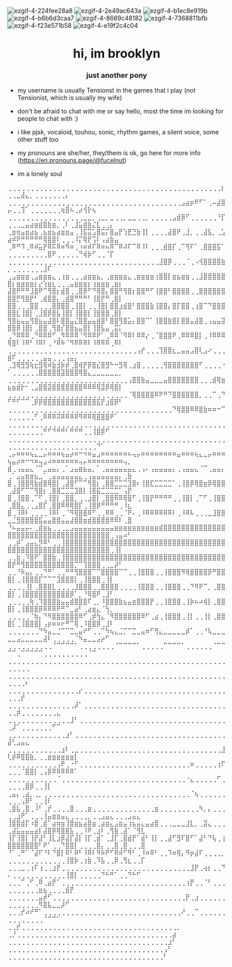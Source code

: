 ![ezgif-4-224fee28a8](https://github.com/Maplleshade/Maplleshade/assets/170375864/3c5079df-3588-40b6-afe5-b77d9d4f4c89) ![ezgif-4-2e49ac643a](https://github.com/Maplleshade/Maplleshade/assets/170375864/c1fc8925-025a-46e2-9b79-50f93bed404e) ![ezgif-4-b1ec8e919b](https://github.com/Maplleshade/Maplleshade/assets/170375864/4a0bcb7e-69b6-46d7-b88c-ba43ce3105ee) ![ezgif-4-b6b6d3caa7](https://github.com/Maplleshade/Maplleshade/assets/170375864/92269fce-1d8f-46c0-8f3c-5dee1e257473) ![ezgif-4-8669c48182](https://github.com/Maplleshade/Maplleshade/assets/170375864/ba8bfd66-e1bd-4120-8049-5d35f4c5be3b) ![ezgif-4-7368811bfb](https://github.com/Maplleshade/Maplleshade/assets/170375864/dfed400f-370b-4354-8f16-6e05710000f3) ![ezgif-4-f23e571b58](https://github.com/Maplleshade/Maplleshade/assets/170375864/ac30167d-3105-4c58-b058-0d50f33550ff) ![ezgif-4-e19f2c4c04](https://github.com/Maplleshade/Maplleshade/assets/170375864/d89e737f-8121-495b-84f8-d7e7ddb056bf)









<h1 align="center">hi, im brooklyn</h1>
<h3 align="center">just another pony</h3>

- my username is usually Tensionst in the games that i play (not Tensionist, which is usually my wife) 

- don't be afraid to chat with me or say hello, most the time im looking for people to chat with :) 

- i like pjsk, vocaloid, touhou, sonic, rhythm games, a silent voice, some other stuff too

- my pronouns are she/her, they/them is ok, go here for more info (https://en.pronouns.page/@fucelnut)

- im a lonely soul 


⢀⢀⢀⢀⢀⢀⢀⢀⢀⢀⢀⢀⢀⢀⢀⢀⢀⢀⢀⢀⢀⢀⢀⢀⢀⢀⢀⢀⢀⢀⢀⢀⢀⢀⢀⢀⢀⢀⢀⢀⢀⢀⢀⢀⢀⢀⢀⢀⡆⢀⢀⣀⣼⣄⡀⢀⢀⢀⢀⢀⢀⢀⡄
⢀⢀⢀⢀⢀⢀⢀⢀⢀⢀⢀⢀⢀⢀⢀⢀⢀⢀⢀⢀⢀⢀⢀⢀⢀⢀⢀⢀⢀⢀⢀⢀⢀⢀⢀⢀⢀⢀⢀⣠⣴⡶⠟⠋⠁⢀⠤⣼⣿⡤⢀⢀⢹⠁⢀⢀⢀⢀⢀⢀⢀⢶⣿⠦⢀⡴⢺⡗⢦
⢀⢀⢀⢀⢀⢀⢀⢀⢀⢀⢀⢀⢀⢀⢀⢀⢀⣀⣀⡀⢀⣀⡀⣀⢀⢀⡀⣀⣀⢀⢀⡀⢀⢀⢀⢀⢀⣠⣾⡿⠋⢀⢀⢀⢀⢀⢀⠘⡏⢀⢀⢀⣀⣤⣴⣶⣾⣿⣷⣶⡀⢀⠇⢀⣸⣥⣾⣷⣌⣇⢀⢀⡄
⢀⣶⢶⣤⣶⣴⣦⢀⣦⣶⣦⣴⣶⣶⣤⢀⢸⣯⣭⣡⣿⣭⡍⣿⣤⡟⢱⣟⣙⣷⢸⡇⢀⢀⢀⢀⣼⣿⠟⢀⣸⡀⢀⢀⣼⣧⡀⢀⣡⣴⠾⠟⠛⠛⠛⠛⠛⢿⣿⣿⠇⢀⢀⢀⠸⡍⢿⡟⢩⠇⢠⣴⣷⣤
⢀⠿⠛⠹⢀⠿⠾⣥⡟⠿⠯⠿⠶⠻⠶⢀⠰⠶⠾⠏⠿⠶⠦⠿⠉⠿⠼⠏⠉⠿⠸⠇⢀⢀⢀⣾⣿⡏⢀⠉⢻⠏⠁⢀⣿⣿⣿⣯⠁⢀⢀⢀⢀⢀⢀⢀⢀⢀⣿⠟⢀⢀⢀⢀⢀⠙⢾⡷⠋⢀⢀⠈⡏
⢀⢀⢀⢀⢀⢀⢀⢀⢀⢀⢀⢀⢀⢀⢀⢀⢀⢀⢀⢀⢀⢀⢀⢀⢀⢀⢀⢀⢀⢀⢀⢀⢀⢀⣸⣿⡿⢀⢀⢀⠈⢀⠠⢺⣿⣿⣿⣿⣷⡀⢀⢀⢀⢀⢀⢀⢀⣸⠏
⢀⣠⣶⣶⣶⢀⣠⣶⣶⣶⣄⢀⢰⣶⢀⢀⢀⣴⣶⣶⣦⡀⢀⣶⣶⣶⣶⣄⢀⣶⣶⣶⣶⢰⣿⣿⡇⣶⣦⣶⣶⢀⢀⣸⣿⣿⣿⣿⣿⣿⡆⣶⣶⣶⣶⡆⡔⢱⣶⣆⢀⢀⢀⣤⣶⣶⣶⡆⢰⣶⣶⣶⢀⣶⡆
⣼⣿⠟⠛⠛⣸⣿⠟⠉⢻⣿⡆⣾⣿⢀⢀⣿⡿⠋⠙⢿⣿⡄⣿⣿⠛⢻⣿⡆⣿⣿⠛⠋⢸⣿⣿⠃⣿⣿⣿⣿⢀⢀⣿⣿⣿⣿⣿⣿⣿⣿⡛⢻⣿⡟⠃⢀⣾⣿⣿⡄⢀⣾⣿⠛⠛⠛⠃⢸⣿⡟⠛⢀⣿⡇
⣿⣿⢀⢀⢀⣿⣿⢀⢀⢀⣿⣿⣿⣿⢀⢸⣿⡇⢀⢀⢸⣿⡇⣿⣿⣰⣾⣿⠃⣿⣿⣿⣷⢸⣿⣿⡄⣿⡏⣿⣿⢀⢰⣿⠉⠙⣿⣿⣿⣿⣿⣇⢸⣿⡇⢀⣸⣿⡿⣿⣧⢸⣿⡇⢸⣿⣿⡇⢸⣿⣿⣿⢀⣿⡇
⢻⣿⣦⣤⣤⢻⣿⣦⣤⣼⣿⠇⣿⣿⣤⣌⣿⣿⣤⣤⣾⣿⠃⣿⣿⢻⣿⣥⡄⣿⣿⠉⠁⢸⣿⣿⣷⣿⡇⣿⣿⣤⣼⣿⢀⢠⣤⣤⣽⣿⣿⡿⢸⣿⡇⢀⣿⣿⢀⢻⣿⡎⣿⣿⣦⣤⣿⡇⢸⣿⣧⣤⢀⣭⡅
⢀⠙⠿⠿⠿⢀⠙⠿⠿⠿⠋⢀⠻⠿⠿⠿⠈⠻⠿⠿⠟⠁⢀⠿⠿⠈⠻⠿⠇⠿⠿⡔⢀⠈⣿⣿⣿⠟⢀⠿⠿⠿⣿⡇⢀⠸⠿⠿⠿⢿⣿⠇⠸⠿⠃⠸⠿⠇⢀⠘⠿⠷⠈⠻⠿⠿⠿⠇⠸⠿⠿⠿⢀⠿⠇
⢀⢀⢀⢀⢀⢀⢀⢀⢀⢀⢀⢀⢀⢀⢀⢀⢀⢀⢀⢀⢀⢀⢀⢀⢀⢀⢀⢀⢀⢠⡞⢀⢀⢀⢹⣿⣿⣆⣀⣤⣤⣠⣿⢇⣠⠔⢀⢀⢀⣾⠏⢀⢀⢀⢀⢀⢀⣤⣤⢀⢀⢀⢠⣤⡄
⢀⣹⢿⣻⣻⢷⣖⣻⢿⠾⣷⣺⡷⡾⢀⣿⢾⡟⡿⣿⣎⣿⣻⠓⠒⣻⢿⢀⣰⣿⢀⢀⢀⢀⢀⢻⣿⣿⣿⣿⣿⣿⣿⠋⢀⢀⢀⢀⠐⠁⢀⢀⢀⢀⢀⢀⣿⣿⣿⣿⣿⣽⣿⣿⣿⢿⣿⣄⣀⣀⣀⣀⣀⣀⡀
⢀⢀⢀⢀⢀⢀⢀⢀⢀⢀⢀⢀⢀⢀⢀⢀⢀⢀⢀⢀⢀⢀⢀⢀⢀⢀⢀⢠⣿⣿⣷⣤⣀⣀⣀⣤⣿⣿⣿⣿⣿⣿⣿⢀⢀⢀⣾⢿⣶⣦⣶⣾⡗⠂⢀⣠⣿⣿⣽⣿⣿⣿⣿⣿⣿⣿⠿⠿⠿⢿⣽⡿⢿⣿⡇
⢀⢀⢀⢀⢀⢀⢀⢀⢀⢀⢀⢀⢀⢀⢀⢀⢀⢀⢀⢀⢀⢀⢀⢀⢀⢀⢀⠈⢿⣿⣿⣿⣿⠿⠟⠛⠙⣿⣿⣿⣿⣿⣿⡀⢀⢀⠉⢀⠙⠋⠛⠋⠉⠉⢀⡿⡿⣿⣿⣿⣿⣿⣿⣿⣿⣿⣿⣿⣿⣯⡟⣰⣿⡿⠃
⢀⢀⢀⢀⢀⢀⢀⢀⢀⢀⢀⢀⢀⢀⢀⢀⢀⢀⢀⢀⢀⢀⢀⢀⢀⢀⢀⢀⢀⢀⢀⢀⢀⢀⢀⢀⢀⠙⢿⣿⣿⠿⠿⣿⣷⠶⠶⠒⠉⢀⢀⢀⢀⢀⢀⠋⢀⠿⠿⠿⠽⠿⠿⠿⠿⠻⠿⠿⢿⣿⣿⣿⠟⠁
⢀⢀⢀⢀⢀⢀⢀⢀⢀⢀⢀⢀⢀⢀⢀⢀⢀⢀⢀⢀⢀⢀⢀⢀⢀⢀⢀⢀⢀⢀⢀⢀⢀⢀⢀⢀⢀⢀⢀⢀⢀⢀⢀⢀⢀⢀⢀⢀⢀⢀⢀⢀⢀⢀⢀⢀⢀⠛⠋⠙⠛⠛⠃⠛⠛⠛⢀⢀⢸⣿⡿⠋
⢀⢀⢀⢀⢀⢀⢀⢀⢀⢀⢀⢀⢀⢀⢀⢀⢀⢀⢀⢀⢀⢀⢀⢀⢀⢀⢀⢀⢀⢀⢀⢀⢀⢀⢀⢀⢀⢀⢀⢀⢀⢀⢀⢀⢀⢀⢀⢀⢀⢀⢀⢀⢀⢀⢀⢀⢀⢀⢀⢀⢀⢀⢀⢀⢀⢀⢀⢀⢀⠙⠁
⢀⡤⠶⠶⠶⢦⣄⣀⡤⠶⠶⠶⢦⣤⡴⠶⠒⠲⠶⣤⣠⠶⠶⠶⠶⠶⠶⠦⢤⡤⠶⠶⠶⠶⠶⠶⠶⠶⣤⠶⠶⠶⢦⣄⣀⡤⠶⠶⠶⢦⣤⡴⠶⠒⠲⠶⢤⣠⠴⠶⠶⠶⠶⠶⠶⢤⡤⠶⠶⠶⠶⠶⠶⠶⠶⢤⡀
⣾⢀⢠⣤⣤⣄⠈⠉⣀⣤⣤⡄⢀⠁⣠⣤⣶⣦⣤⡀⠁⢀⣤⣤⣤⣤⣤⣤⣄⢀⢠⠄⢠⣤⣤⣤⣤⡄⢀⢠⣤⣤⣄⠈⠉⢀⣤⣤⡄⢀⠁⣠⣤⣶⣶⣦⣀⠁⢀⣤⣤⣤⣤⣤⣤⣄⢀⢠⣤⣤⣤⣤⣤⣤⡄⢀⣷
⣿⢀⢸⣿⣿⢿⣷⣾⣿⢿⣿⡇⢀⣼⣿⠋⠉⠉⢻⣿⡆⢀⣿⣿⣉⣉⣉⣹⣿⠆⢸⣿⣏⣉⣉⣉⣉⠁⢀⢸⣿⡿⢿⣿⣶⡿⢿⣿⣿⢀⣼⣿⠋⠉⠉⢻⣿⡆⢀⣿⣿⣉⣉⣉⣹⣿⡇⢸⣿⣯⣉⣉⣉⣉⠁⢠⡟
⣿⢀⢸⣿⣿⢀⠉⠋⢀⢸⣿⡇⢀⣿⣿⡀⢀⢀⣰⣿⡇⢀⣿⣿⠿⠿⢿⣿⠋⢀⢸⣿⡟⠛⠛⠛⠛⢀⢀⢸⣿⡇⢀⠉⠋⢀⢸⣿⣿⢀⣿⣿⣄⢀⢀⣠⣿⡏⢀⣿⣿⠿⠿⢿⣿⡏⢀⢸⣿⡿⠛⠛⠛⠛⢀⠸⣆
⣿⢀⠸⠿⠇⢀⢀⢀⢀⠸⠿⠇⢀⠈⠻⢿⣿⣿⠿⠋⢀⢀⠿⠿⢀⢀⠈⠟⠄⢀⠸⠿⠿⠿⠿⠿⠿⠇⢀⠸⠿⠧⢀⢀⢀⣀⣸⣿⣿⣀⣈⣻⣿⣿⣿⣿⣯⣤⣤⣿⣿⣤⣤⣼⣿⣿⣶⣾⣿⣿⣿⣿⠿⠿⠇⢀⣿
⠘⠦⣤⣤⡤⠄⢀⣾⣶⣦⢀⢀⢀⣀⣠⣤⣤⣤⣤⣤⣤⣤⣤⣤⣶⣶⣶⣶⣶⣶⣶⣶⣶⣶⣾⣿⣿⣿⣿⣿⣿⣿⣿⣿⣿⣿⣿⣿⣿⣿⣿⣿⣿⣿⣿⣿⣿⣿⣿⣿⣿⣿⣿⣿⣿⣿⣿⣿⣿⣿⣿⣿⢀⢠⣤⠴⠃
⢀⢀⡾⠁⣠⣤⣄⡻⠿⠃⢀⢀⢸⣿⣿⣿⣿⣿⣿⣿⣿⣿⣿⣿⣿⣿⣿⣿⣿⣿⣿⣿⣿⣿⣿⣿⣿⣿⣿⣿⣿⣿⣿⣿⣿⣿⣿⣿⣿⣿⣿⣿⣿⣿⣿⣿⣿⣿⣿⣿⣿⣿⣿⣿⣿⣿⣿⣿⣿⣿⣿⣿⢀⢸⡇
⢀⢀⣷⢀⠹⣿⠟⠁⣿⣿⣷⢀⢸⣿⣿⣿⣿⣿⣿⣿⣿⣿⣿⣿⣿⣿⣿⣿⣿⣿⣿⣿⣿⣿⣿⣿⣿⣿⣿⣿⣿⣿⣿⣿⣿⣿⣿⣿⣿⣿⡟⠛⢻⣿⣿⣿⣿⣿⣿⣿⣿⣿⣿⣿⡉⠉⢹⣿⣿⣿⢀⢀⣀⡼⠃
⢀⢀⠘⠷⣤⡄⢀⢀⠙⠛⠁⢀⢀⠛⠛⢻⣿⣿⣿⠉⠉⣿⣿⣿⣿⠉⠉⢀⢀⢸⣿⣿⣿⢀⢀⢸⣿⣿⣿⠻⢿⣿⣿⣿⣿⡿⠛⣿⣿⣿⡇⢀⢸⣿⣿⣿⡏⠉⠉⠉⣹⣿⣿⣿⡇⢀⢸⣿⣿⣿⢀⢸⡇
⢀⢀⢀⢀⢸⡇⢀⣿⣿⣿⣇⢀⢀⢀⢀⣸⣿⣿⣿⢀⢀⣿⣿⣿⣿⢀⢀⢀⢀⢸⣿⣿⣿⢀⢀⢸⣿⣿⣿⢀⢀⠙⠻⠟⠉⡀⢀⣿⣿⣿⡇⢀⢸⣿⣿⣿⣿⣿⣿⣿⣿⣿⣿⡿⠁⡀⠘⢿⣿⠟⢀⣸⠃
⢀⢀⢀⢀⢀⢷⢀⠹⣿⣿⣿⣷⣤⣤⣾⣿⣿⣿⠏⢀⡀⠸⣿⣿⣿⣷⣦⣤⣶⣿⣿⣿⡟⢀⢀⢸⣿⣿⣿⢀⢸⡷⠦⠴⢾⡇⢀⣿⣿⣿⡇⢀⢸⣿⣿⣿⡿⠿⠿⠿⠟⠛⠉⣀⣴⠃⢀⣴⣶⣄⠈⢳⡀
⢀⢀⢀⢀⢀⠈⢷⡄⠙⠻⣿⣿⣿⣿⣿⣿⠿⠋⢀⡾⢳⣄⠈⠻⣿⣿⣿⣿⣿⣿⠿⠋⢀⣴⢀⢸⣿⣿⣿⢀⢸⡇⢀⢀⢸⡇⢀⣿⣿⣿⡇⢀⢸⣿⣿⣿⡇⢠⡶⠶⠶⠖⠛⠉⢿⢀⠸⣿⣿⡿⢀⣸⠇
⢀⢀⢀⢀⢀⢀⢀⠙⠳⣤⣀⣈⠉⠉⣉⣀⣤⠞⠋⢀⢀⠉⠳⢦⣄⣈⡉⠉⣉⣀⣤⠶⠋⢻⣄⣀⣀⣀⣀⣀⡾⠁⢀⢀⠘⢧⣀⣀⣀⣀⣀⣠⣀⣀⣀⣀⣀⣼⠇⢀⢀⢀⢀⢀⠈⠳⣤⣀⣀⣠⡴⠋
⢀⢀⢀⢀⢀⢀⢀⢀⢀⢀⠈⠉⠉⠉⠉⠁⢀⢀⢀⢀⢀⢀⢀⢀⠈⠉⠉⠉⠉⠁⢀⢀⢀⢀⢀⠉⠉⠉⠉⠁⢀⢀⢀⢀⢀⢀⠈⠉⠉⠉⠉⢀⠉⠉⠉⠉⠉⢀⢀⢀⢀⢀⢀⢀⢀⢀⢀⠈⠉
⢀⢀⢀⢀⢀⢀⢀⢀⢀⢀⢀⢀⢀⢀⢀⢀⢀⢀⢀⢀⢀⢀⢀⢀⢀⢀⢀⢀⢀⢀⢀⢀⢀⢀⢀⢀⢀⢀⢀⢀⢀⢀⢀⢀⢀⢀⢀⢀⢀⢀⢀⢀⢀⢀
⢀⢀⢀⢀⢀⢀⢀⢀⢀⢀⢀⢀⢀⢀⢀⢀⢀⢀⢀⢀⢀⢀⢀⢀⢀⢀⢀⢀⢀⢀⢀⢀⢀⢀⢀⢀⢀⢀⢀⢀⢀⢀⢀⢀⢀⢀⢀⢀⢀⢀⢀⢀⢀⠆
⢀⢀⢀⢀⢀⢀⢀⢀⢀⢀⢀⢀⢀⢀⢀⢀⡔⢀⢀⢀⢀⢀⢀⢀⢀⢀⢀⢀⢀⢀⢀⢀⢀⢀⢀⢀⢀⢀⢀⢀⢀⢀⢀⢀⢀⢀⢀⢀⢀⢀⢀⢀⡞
⢀⢀⢀⢀⢀⢀⢀⢀⢀⢀⢀⢀⢀⢀⢀⡼⠁⢀⢀⢀⢀⢀⢀⢀⢀⢀⢀⢀⢀⢀⢀⢀⢀⢀⢀⢀⢀⢀⢀⢀⢀⢀⢀⢀⢀⢀⢀⢀⢀⢀⢀⡾⢀⢀⢀⢀⢀⢀⢀⢀⣄
⢀⢀⢀⢀⢀⢀⢀⢀⢀⢀⢀⢀⢀⢀⣸⠃⢀⢀⢀⢀⢀⢀⢀⢀⢀⢀⢀⢀⢀⢀⢀⢀⢀⢀⢀⢀⢀⢀⢀⢀⢀⢀⢀⢀⢀⢀⢀⢀⢀⢀⡼⠁⢀⢀⢀⢀⢀⢀⢀⠋⠉
⢀⢀⢀⢀⢀⢀⢀⢀⢀⢀⢀⢀⢀⣰⠃⢀⢀⢀⢀⢀⢀⢀⢀⢀⢀⢀⢀⢀⢀⢀⢀⢀⢀⢀⢀⢀⢀⢀⢀⢀⢀⢀⢀⢀⢀⢀⢀⢀⢀⣼⢃⣠⣤⣄
⢀⢀⢀⢀⢀⢀⢀⢀⢀⢀⢀⢀⣰⠇⢀⣀⢀⢀⢀⢀⢀⢀⢀⢀⢀⢀⢀⢀⢀⢀⢀⢀⢀⢀⢀⢀⢀⢀⢀⢀⢀⢀⢀⢀⢀⢀⢀⢀⣸⢇⡾⠿⣿⣿⣷⡀⢀⢀⣶⣶⣶⣶⣶⣶⡇
⢀⢀⢀⢀⢀⢀⢀⢀⢀⢀⢀⢠⠟⢀⠐⠋⢀⢀⢀⢀⢀⢀⢀⢀⢀⢀⢀⢀⢀⢀⢀⢀⢀⢀⢀⢀⢀⢀⢀⢀⢀⠶⢀⢀⢀⢀⢀⢰⠏⢀⢀⢀⠈⣿⣿⡇⢀⢠⡿⠿⠿⠿⠿⠿⠁
⢀⢀⢀⢀⢀⢀⢀⢀⢀⢀⢀⠈⢀⢀⢀⢀⢀⢀⢀⢀⢀⢀⢀⢀⢀⢀⢀⢀⢀⢀⢀⢀⢀⢀⢀⢀⢀⢀⢀⢀⠐⣄⢀⢀⢀⢀⢀⠋⢀⢀⢀⢀⢀⣿⡿⢀⢀⢸⡇
⢀⣤⡄⢀⣴⡀⢀⡀⢀⢀⢀⢀⢀⢀⢀⢀⢀⢀⢀⢀⢀⢀⢀⢀⢀⢀⢀⢀⢀⢀⢀⢀⢀⢀⢀⢀⢀⢀⢀⢀⢀⠈⢦⢀⢀⢀⢀⢀⢀⢀⢀⢀⢠⡿⠃⢀⢀⢸⠇
⢀⣿⣧⢀⣿⢀⠸⠃⢀⡞⢀⢀⢀⢀⣿⢀⢀⢀⣶⢀⢀⢀⢀⢀⢀⢀⢀⢀⢀⢀⢀⢀⢀⣶⢀⢀⢀⢀⢀⢀⢀⢀⢀⠳⡀⡄⢀⢀⢀⢀⢀⣰⠟⠁⢀⢀⢀⢸⣤⣶⣶⣤⣄⢀⢀⢀⢀⡀⢀⢀⣠⣤⣄⢀⢀⢀⣠⣤⣄
⢸⣿⣿⣾⡏⠰⣿⢀⣾⠁⣴⢶⣶⢸⣿⣶⣦⣴⣿⣶⢀⣴⣶⣄⣠⣶⣤⢰⣦⣤⣄⣤⣴⣿⢀⢀⢀⣀⣀⣀⣸⣇⡀⢀⣽⣄⢀⢀⢀⢀⣼⣥⣤⣤⣤⣴⡇⣼⣿⡿⢿⣿⣿⣧⢀⢀⠸⠟⢀⣰⠇⢀⢻⣷⢀⣼⠁⠈⢻⣇
⢸⡏⢸⣿⡇⢸⡟⣼⠃⢸⣇⣰⡿⣼⡏⣼⡇⢸⡏⢀⣾⠁⢀⣸⡏⢀⣿⣾⡟⠁⣾⠃⢸⡇⢀⢀⣼⠋⣻⠏⣿⠋⠁⣼⠃⠙⢧⢀⢰⣿⣿⣿⣿⣿⣿⣿⠃⠟⠁⢀⢀⠙⣿⣿⡇⢀⢀⢀⢀⣿⡄⢀⢀⣿⢀⣿⢀⢀⢀⣿
⠘⠁⢀⠛⠁⠈⣼⠏⠘⠇⠙⣿⡇⠿⠃⠿⠃⠸⠿⠇⠻⠷⠟⠋⠿⠾⠋⠻⠃⢀⠸⠶⠿⠃⢀⢀⠹⠶⢿⡄⠻⡶⣼⠏⢀⢀⢀⢀⡀⢀⢀⢀⢀⢀⢀⢀⢀⢀⢀⢀⢀⢀⢸⣿⡷⢀⢰⣷⢀⠹⣧⢀⢀⡿⢀⢻⣆⢀⢀⡏
⢀⢀⢀⣀⢀⢰⠏⢰⢀⢀⣰⡟⢀⢀⢀⢀⢀⢀⢀⢀⢀⢀⢀⢀⢀⢀⢀⢀⢀⢀⢀⢀⢀⢀⢀⢀⢀⢀⢀⢀⢀⣸⡟⢀⢴⡆⢀⢀⠙⠄⢀⢀⢀⢀⢀⢀⢀⢀⢀⢀⢀⢀⢸⣿⡇⢀⢀⢀⢀⢀⠙⠓⠛⠁⢀⢀⠙⠓⠋
⢀⢀⢀⠉⢀⠋⢀⠿⢀⣴⡟⠁⢀⢀⢀⢀⢀⢀⢀⢀⢀⢀⢀⢀⢀⢀⢀⢀⢀⢀⢀⢀⢀⢀⢀⢀⢀⢀⢀⢀⢰⡟⢀⢀⠈⠃⢀⢀⢀⢀⢀⢀⢀⢀⢀⢀⣶⣦⢀⢀⢀⢀⣾⡟
⢀⢀⢀⢀⢀⢀⢀⣤⡾⠋⢀⢀⢀⢀⢀⢀⢀⢀⢀⢀⢀⢀⢀⢀⢀⢀⢀⢀⢀⢀⢀⢀⢀⢀⢀⢀⢀⢀⢀⢀⡟⢀⣰⢀⢀⢀⢀⢀⢀⢀⢀⢀⢀⢀⢀⢀⠻⣿⣧⣀⣀⡼⠋
⢀⢀⢀⡞⠴⠞⠛⠁⢀⢀⢀⢀⢀⢀⢀⢀⢀⢀⢀⢀⢀⢀⢀⢀⢀⢀⢀⢀⢀⢀⢀⢀⢀⢀⢀⢀⢀⢀⢀⠜⢀⢀⠉⢀⢀⢀⢀⢀⢀⢀⢀⢀⢀⢀⢀⢀⢀⠈⠉⠉⠁
⢀⢀⡞⢀⢀⢀⢀⢀⢀⢀⢀⢀⢀⢀⢀⢀⢀⢀⢀⢀⢀⢀⢀⢀⢀⢀⢀⢀⢀⢀⢀⢀⢀⢀⢀⢀⢀⢀⡀
⢀⡘⢀⢀⢀⢀⢀⢀⢀⢀⢀⢀⢀⢀⢀⢀⢀⢀⢀⢀⢀⢀⢀⢀⢀⢀⢀⢀⢀⢀⢀⢀⢀⢀⢀⢀⢀⣴
⢀⢀⢀⢀⢀⢀⢀⢀⢀⢀⢀⢀⢀⢀⢀⢀⢀⢀⢀⢀⢀⢀⢀⢀⢀⢀⢀⢀⢀⢀⢀⢀⢀⢀⢀⢀⣰⠃
⢀⢀⢀⢀⢀⢀⢀⢀⢀⢀⢀⢀⢀⢀⢀⢀⢀⢀⢀⢀⢀⢀⢀⢀⢀⢀⢀⢀⢀⢀⢀⢀⢀⢀⢀⢠⠃
⢀⢀⢀⢀⢀⢀⢀⢀⢀⢀⢀⢀⢀⢀⢀⢀⢀⢀⢀⢀⢀⢀⢀⢀⢀⢀⢀⢀⢀⢀⢀⢀⢀⢀⢀⠃
